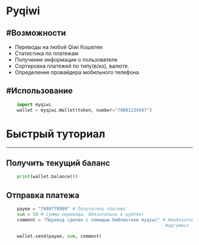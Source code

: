 # Pyqiwi

#Возможности
-----------

* Переводы на любой Qiwi Кошелек
* Статистика по платежам
* Получение информации о пользователе
* Сортировка платежей по типу(в/из), валюте.
* Определение провайдера мобильного телефона


#Использование
---------

```python
    import myqiwi
    wallet = myqiwi.Wallet(token, number="79001234567")
```

# Быстрый туториал
----------------

## Получить текущий баланс

```python
    print(wallet.balance())
```

## Отправка платежа

```python
	payee = "7999778909" # Получатель платежа
	sum = 50 # Сумма перевода. Обязательно в рублях!
	comment = "Перевод сделан с помощью библиотеки myqiwi" # Необязательный
															#аргумент

    wallet.send(payee, sum, comment)
```


